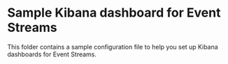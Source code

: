 # Sample Kibana dashboard for Event Streams 
This folder contains a sample configuration file to help you set up Kibana dashboards for Event Streams.